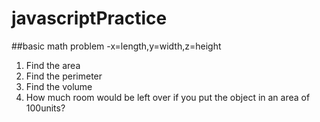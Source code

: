 # javascriptPractice
##basic math problem
-x=length,y=width,z=height
1. Find the area
2. Find the perimeter
3. Find the volume
4. How much room would be left over if you put the object in an area of 100units?
